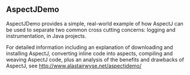 AspectJDemo
-----------

AspectJDemo provides a simple, real-world example of how AspectJ can be used to separate two common cross cutting concerns: logging and instrumentation, in Java projects.  

For detailed information including an explanation of downloading and installing AspectJ, converting inline code into aspects, compiling and weaving AspectJ code, plus an analysis of the benefits and drawbacks of AspectJ, see http://www.alastairwyse.net/aspectjdemo/